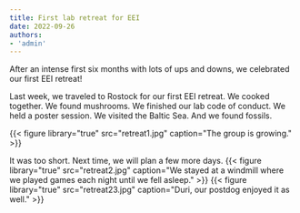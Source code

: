```yaml
---
title: First lab retreat for EEI
date: 2022-09-26
authors:
- 'admin'
---
```


After an intense first six months with lots of ups and downs, we celebrated our first EEI retreat!
<!--more-->

Last week, we traveled to Rostock for our first EEI retreat. We cooked together. We found mushrooms. We finished our lab code of conduct. We held a poster session. We visited the Baltic Sea. And we found fossils.

{{< figure library="true" src="retreat1.jpg" caption="The group is growing." >}}

It was too short. Next time, we will plan a few more days. 
{{< figure library="true" src="retreat2.jpg" caption="We stayed at a windmill where we played games each night until we fell asleep." >}}
{{< figure library="true" src="retreat23.jpg" caption="Duri, our postdog enjoyed it as well." >}}
